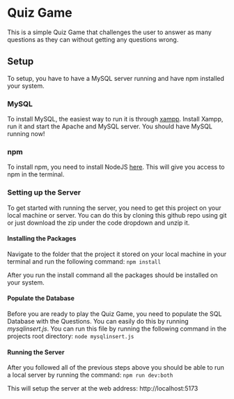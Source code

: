 # Quiz Game

This is a simple Quiz Game that challenges the user to answer as many questions as they can without getting any questions wrong.

## Setup

To setup, you have to have a MySQL server running and have npm installed your system.

### MySQL 

To install MySQL, the easiest way to run it is through [xampp](https://www.apachefriends.org/download.html).  Install Xampp, run it and start the Apache and MySQL server.  You should have MySQL running now!

### npm

To install npm, you need to install NodeJS [here](https://nodejs.org/en).  This will give you access to npm in the terminal.

### Setting up the Server

To get started with running the server, you need to get this project on your local machine or server.  You can do this by cloning this github repo using git or just download the zip under the code dropdown and unzip it.


#### Installing the Packages

Navigate to the folder that the project it stored on your local machine in your terminal and run the following command:
```npm install```

After you run the install command all the packages should be installed on your system.

#### Populate the Database

Before you are ready to play the Quiz Game, you need to populate the SQL Database with the Questions.  You can easily do this by running *mysqlinsert.js*.  You can run this file by running the following command in the projects root directory:
```node mysqlinsert.js```

#### Running the Server

After you followed all of the previous steps above you should be able to run a local server by running the command:
```npm run dev:both```

This will setup the server at the web address: http://localhost:5173

